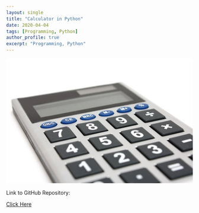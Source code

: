```yaml
---
layout: single
title: "Calculator in Python"
date: 2020-04-04
tags: [Programming, Python]
author_profile: true
excerpt: "Programming, Python"
---
```

![Calculator](/images/calculator.jpg "Calculator in Python")

Link to GitHub Repository:

[Click Here](https://github.com/davidsuffolk/Python-Calculator)
